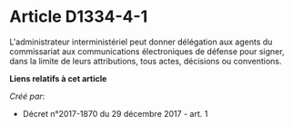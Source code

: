# Article D1334-4-1

L'administrateur interministériel peut donner délégation aux agents du commissariat aux communications électroniques de
défense pour signer, dans la limite de leurs attributions, tous actes, décisions ou conventions.

**Liens relatifs à cet article**

_Créé par_:

  - Décret n°2017-1870 du 29 décembre 2017 - art. 1
